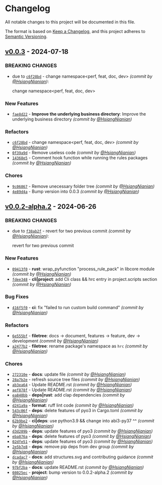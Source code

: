 # Changelog
All notable changes to this project will be documented in this file.

The format is based on [Keep a Changelog](https://keepachangelog.com/en/1.0.0/),
and this project adheres to [Semantic Versioning](https://semver.org/spec/v2.0.0.html).

## [v0.0.3] - 2024-07-18
### BREAKING CHANGES
- due to [`c6f28bd`](https://github.com/HydroRoll-Team/HydroRollCore/commit/c6f28bd75141da583bdd95e86d37ae5884276c55) - change namespace<perf, feat, doc, dev> *(commit by [@HsiangNianian](https://github.com/HsiangNianian))*:

  change namespace<perf, feat, doc, dev>


### New Features
- [`fae8d22`](https://github.com/HydroRoll-Team/HydroRollCore/commit/fae8d2273dfad2dd0cf9709f15e24640e7ebfd8d) - **Improve the underlying business directory**: Improve the underlying business directory *(commit by [@HsiangNianian](https://github.com/HsiangNianian))*

### Refactors
- [`c6f28bd`](https://github.com/HydroRoll-Team/HydroRollCore/commit/c6f28bd75141da583bdd95e86d37ae5884276c55) - change namespace<perf, feat, doc, dev> *(commit by [@HsiangNianian](https://github.com/HsiangNianian))*
- [`0f39a9d`](https://github.com/HydroRoll-Team/HydroRollCore/commit/0f39a9dfbbb98975c4cc054f98fd7cb14b7e8fb7) - Remove useless code *(commit by [@HsiangNianian](https://github.com/HsiangNianian))*
- [`14368e5`](https://github.com/HydroRoll-Team/HydroRollCore/commit/14368e5a7bdcc4b6d3b151ecd9cb3162c30f292e) - Comment hook function while running the rules packages *(commit by [@HsiangNianian](https://github.com/HsiangNianian))*

### Chores
- [`9c06867`](https://github.com/HydroRoll-Team/HydroRollCore/commit/9c068671612655855368bdec569fb7be5890e9d7) - Remove unecessary folder tree *(commit by [@HsiangNianian](https://github.com/HsiangNianian))*
- [`4e89d4a`](https://github.com/HydroRoll-Team/HydroRollCore/commit/4e89d4a1b9b5e35ff4bdc9bdafaa5e9d68d3d83a) - Bump version into 0.0.3 *(commit by [@HsiangNianian](https://github.com/HsiangNianian))*


## [v0.0.2-alpha.2] - 2024-06-26
### BREAKING CHANGES
- due to [`f38ab2f`](https://github.com/HydroRoll-Team/HydroRollCore/commit/f38ab2f073cc6599ef4d4248a00fe07a74d0e63b) - revert for two previous commit *(commit by [@HsiangNianian](https://github.com/HsiangNianian))*:

  revert for two previous commit


### New Features
- [`09413f0`](https://github.com/HydroRoll-Team/HydroRollCore/commit/09413f06949b421a1c5b0cc05d70d84b184d3397) - **rust**: wrap_pyfunction "process_rule_pack" in libcore module *(commit by [@HsiangNianian](https://github.com/HsiangNianian))*
- [`fdee348`](https://github.com/HydroRoll-Team/HydroRollCore/commit/fdee34884c29216db2a6bdb7e5c714af2e780777) - **cli|project**: add Cli class && hrc entry in project.scripts section *(commit by [@HsiangNianian](https://github.com/HsiangNianian))*

### Bug Fixes
- [`416f5f0`](https://github.com/HydroRoll-Team/HydroRollCore/commit/416f5f04121677784b783c37dcf33b444b7c8aa2) - **ci**: fix "failed to run custom build command" *(commit by [@HsiangNianian](https://github.com/HsiangNianian))*

### Refactors
- [`6e555bf`](https://github.com/HydroRoll-Team/HydroRollCore/commit/6e555bf5c16815cf0982ba5891e3bbe09444091a) - **filetree**: docs -> document, features -> feature, dev -> development *(commit by [@HsiangNianian](https://github.com/HsiangNianian))*
- [`a2477b2`](https://github.com/HydroRoll-Team/HydroRollCore/commit/a2477b28057251c4685dbf0b56359dee7b595bfa) - **filetree**: rename package's namespace as `hrc` *(commit by [@HsiangNianian](https://github.com/HsiangNianian))*

### Chores
- [`272310e`](https://github.com/HydroRoll-Team/HydroRollCore/commit/272310ebd50978941f9e604fa217256b8a92fdbc) - **docs**: update file *(commit by [@HsiangNianian](https://github.com/HsiangNianian))*
- [`28a7b2e`](https://github.com/HydroRoll-Team/HydroRollCore/commit/28a7b2ecd90e7e67427682a99b8616e13042b4ab) - refresh source tree files *(commit by [@HsiangNianian](https://github.com/HsiangNianian))*
- [`ab3ea64`](https://github.com/HydroRoll-Team/HydroRollCore/commit/ab3ea641736657fd65fef673940022b8f671d83a) - Update README.rst *(commit by [@HsiangNianian](https://github.com/HsiangNianian))*
- [`aef878f`](https://github.com/HydroRoll-Team/HydroRollCore/commit/aef878f63472bc5deadd4851b3905a4fdbdbe912) - Update README.rst *(commit by [@HsiangNianian](https://github.com/HsiangNianian))*
- [`ea840bb`](https://github.com/HydroRoll-Team/HydroRollCore/commit/ea840bbc63843bd605a00da31f80241a4f2a9746) - **deps|rust**: add clap dependencies *(commit by [@HsiangNianian](https://github.com/HsiangNianian))*
- [`d241a9a`](https://github.com/HydroRoll-Team/HydroRollCore/commit/d241a9a0e743ff66a2961603dd44f398fb683885) - **format**: ruff lint code *(commit by [@HsiangNianian](https://github.com/HsiangNianian))*
- [`543c06f`](https://github.com/HydroRoll-Team/HydroRollCore/commit/543c06fb61bf8c5d7bc83030d1ab45a0d5430620) - **deps**: delete features of pyo3 in Cargo.toml *(commit by [@HsiangNianian](https://github.com/HsiangNianian))*
- [`62b9be2`](https://github.com/HydroRoll-Team/HydroRollCore/commit/62b9be2ef081517eb17cd1f32bc432ccbfda9e83) - **ci|deps**: use python3.9 && change into abi3-py37 ^^ *(commit by [@HsiangNianian](https://github.com/HsiangNianian))*
- [`d3d289b`](https://github.com/HydroRoll-Team/HydroRollCore/commit/d3d289bcfb9252bec6fc6db3f0ce408905ac5266) - **deps**: update features of pyo3 *(commit by [@HsiangNianian](https://github.com/HsiangNianian))*
- [`eba876a`](https://github.com/HydroRoll-Team/HydroRollCore/commit/eba876aabb7335c8e3330cec924e74765c1126d7) - **deps**: delete features of pyo3 *(commit by [@HsiangNianian](https://github.com/HsiangNianian))*
- [`02dfe51`](https://github.com/HydroRoll-Team/HydroRollCore/commit/02dfe519450784f0e60e5076a9c476dda2f50827) - **deps**: update features of pyo3 *(commit by [@HsiangNianian](https://github.com/HsiangNianian))*
- [`2e5b7e8`](https://github.com/HydroRoll-Team/HydroRollCore/commit/2e5b7e8ab75e0d80066d1ef5619d10fe827fd5a8) - **deps**: remove pip deps from dev group *(commit by [@HsiangNianian](https://github.com/HsiangNianian))*
- [`dcadac7`](https://github.com/HydroRoll-Team/HydroRollCore/commit/dcadac73813291a86a4ab3aca44706fc9b8e3b5e) - **docs**: add structures.svg and contributing guidance *(commit by [@HsiangNianian](https://github.com/HsiangNianian))*
- [`97bf2ba`](https://github.com/HydroRoll-Team/HydroRollCore/commit/97bf2ba7a00cb594b4e17a85d0e3630f0f50a97d) - **docs**: update README.rst *(commit by [@HsiangNianian](https://github.com/HsiangNianian))*
- [`08025ec`](https://github.com/HydroRoll-Team/HydroRollCore/commit/08025ec6b32078840e26d4584a7e79ad12cd62f2) - **project**: bump version to 0.0.2-alpha.2 *(commit by [@HsiangNianian](https://github.com/HsiangNianian))*

[v0.0.2-alpha.2]: https://github.com/HydroRoll-Team/HydroRollCore/compare/v99.99.99...v0.0.2-alpha.2
[v0.0.3]: https://github.com/HydroRoll-Team/HydroRollCore/compare/v0.0.2...v0.0.3

